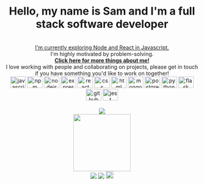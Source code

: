 <div align="center">
<h1>Hello, my name is Sam and I'm a full stack software developer</h1>
<br><a  href='https://github.com/iamsahm/gig-list'> I'm currently exploring Node and React in Javascript. </a><br>
I'm highly motivated by problem-solving.<br>
<b><a  href="https://github.com/iamsahm/CV">Click here for more things about me!</a></b><br>
<a style="text-decoration:none" href='http://www.github.com/iamsahm'>I love working with people and collaborating on projects, please get in touch if you have something you'd like to work on together!<br>

<div className="experience" data-testid="experience" style="display: inline_block" >
            <img height='30' width='40'
                data-testid="javascript"
                src="https://cdn.jsdelivr.net/gh/devicons/devicon/icons/javascript/javascript-original.svg"
                alt="javascript"
            />
            <img height='30' width='40'
                data-testid="npm"
                src="https://cdn.jsdelivr.net/gh/devicons/devicon/icons/npm/npm-original-wordmark.svg"
                alt="npm"/>
                <img height='30' width='40'
                    src="https://cdn.jsdelivr.net/gh/devicons/devicon/icons/nodejs/nodejs-original.svg"
                    alt="nodejs"
                />
                <img height='30' width='40'
                    src="https://cdn.jsdelivr.net/gh/devicons/devicon/icons/express/express-original.svg"
                    alt="express"
                />
                <img height='30' width='40'
                    src="https://cdn.jsdelivr.net/gh/devicons/devicon/icons/react/react-original.svg"
                    alt="react"
                />
                <img height='30' width='40'
                    src="https://cdn.jsdelivr.net/gh/devicons/devicon/icons/css3/css3-original.svg"
                    alt="css"
                />
                <img height='30' width='40'
                    src="https://cdn.jsdelivr.net/gh/devicons/devicon/icons/html5/html5-original.svg"
                    alt="html"
                />
                <img height='30' width='40'
                    src="https://cdn.jsdelivr.net/gh/devicons/devicon/icons/mongodb/mongodb-original.svg"
                    alt="mongo db"
                />
                <img height='30' width='40'
                    src="https://cdn.jsdelivr.net/gh/devicons/devicon/icons/postgresql/postgresql-original.svg"
                    alt="postgres"
                />
                <img height='30' width='40'
                    src="https://cdn.jsdelivr.net/gh/devicons/devicon/icons/python/python-original.svg"
                    alt="python"
                />
                <img height='30' width='40'
                    src="https://cdn.jsdelivr.net/gh/devicons/devicon/icons/flask/flask-original.svg"
                    alt="flask"
                />
                <img height='30' width='40'
                    src="https://cdn.jsdelivr.net/gh/devicons/devicon/icons/github/github-original.svg"
                    alt="github"
                />
                <img height='30' width='40'
                    src="https://cdn.jsdelivr.net/gh/devicons/devicon/icons/jest/jest-plain.svg"
                    alt="jest"
                />
        </div>
        <br>
        <div style='display: block'>
<a href='https://medium.com/@sam.ryan101'>
<img src="https://github-readme-medium.vercel.app/?username=sam.ryan101"></a><br>
<img height="150em" src="https://github-readme-stats.vercel.app/api/top-langs/?username=iamsahm&show_icons=true&theme=transparent"/></a>
</div>
<a href='https://www.linkedin.com/in/sam-ryan-6144587a/'><img src="https://img.shields.io/badge/LinkedIn-0077B5?style=for-the-badge&logo=linkedin&logoColor=white" target="_blank"></a>
<a href="https://www.codewars.com/users/iamsahm" target="_blank"><img src="https://img.shields.io/badge/Codewars-B1361E?style=for-the-badge&logo=Codewars&logoColor=white" target="_blank"></a>
<img height="20em" src="https://img.shields.io/github/followers/iamsahm.svg?style=social&label=Follow&maxAge=2592000">

</div>